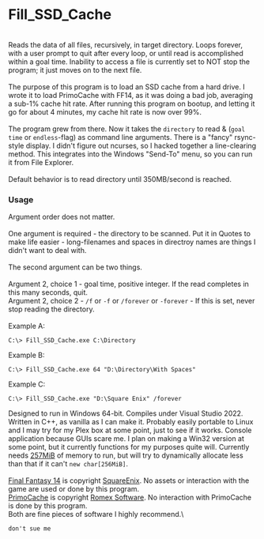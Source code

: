 # Fill_SSD_Cache #
\
Reads the data of all files, recursively, in target directory. Loops forever, with a user prompt to quit after every loop, or until read is accomplished within a goal time. Inability to access a file is currently set to NOT stop the program; it just moves on to the next file.
\
\
The purpose of this program is to load an SSD cache from a hard drive. I wrote it to load PrimoCache with FF14, as it was doing a bad job, averaging a sub-1% cache hit rate. After running this program on bootup, and letting it go for about 4 minutes, my cache hit rate is now over 99%. 
\
\
The program grew from there. Now it takes the `directory` to read & (`goal time` or `endless`-flag) as command line arguments. There is a "fancy" rsync-style display. I didn't figure out ncurses, so I hacked together a line-clearing method. This integrates into the Windows "Send-To" menu, so you can run it from File Explorer. 
\
\
Default behavior is to read directory until 350MB/second is reached.
### Usage ###
Argument order does not matter.\
\
One argument is required - the directory to be scanned. Put it in Quotes to make life easier - long-filenames and spaces in directroy names are things I didn't want to deal with.\
\
The second argument can be two things.\
\
Argument 2, choice 1 - goal time, positive integer. If the read completes in this many seconds, quit.\
Argument 2, choice 2 - `/f` or `-f` or `/forever` or `-forever` - If this is set, never stop reading the directory.\
\
Example A:
```
C:\> Fill_SSD_Cache.exe C:\Directory
```
Example B:
```
C:\> Fill_SSD_Cache.exe 64 "D:\Directory\With Spaces"
```
Example C:
```
C:\> Fill_SSD_Cache.exe "D:\Square Enix" /forever
```
Designed to run in Windows 64-bit. Compiles under Visual Studio 2022. Written in C++, as vanilla as I can make it. Probably easily portable to Linux and I may try for my Plex box at some point, just to see if it works. Console application because GUIs scare me. I plan on making a Win32 version at some point, but it currently functions for my purposes quite will. Currently needs [257MiB](https://en.wikipedia.org/wiki/Binary_prefix#mebi) of memory to run, but will try to dynamically allocate less than that if it can't `new char[256MiB]`.\
\
[Final Fantasy 14](https://www.finalfantasyxiv.com/) is copyright [SquareEnix](https://www.square-enix.com/). No assets or interaction with the game are used or done by this program.\
[PrimoCache](https://www.romexsoftware.com/en-us/primo-cache/) is copyright [Romex Software](https://www.romexsoftware.com). No interaction with PrimoCache is done by this program.\
Both are fine pieces of software I highly recommend.\

```
don't sue me
```